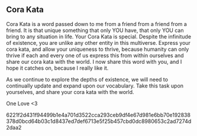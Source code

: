 ## Cora Kata

Cora Kata is a word passed down to me from a friend from a friend from a friend. It is that unique something that only YOU have, that only YOU can bring to any situation in life. Your Cora Kata is special. Despite the infinitude of existence, you are unlike any other entity in this multiverse. Express your cora kata, and allow your uniqueness to thrive, because humanity can only thrive if each and every one of us express this from within ourselves and share our cora kata with the world. I now share this word with you, and I hope it catches on, because I really like it.

As we continue to explore the depths of existence, we will need to continually update and expand upon our vocabulary. Take this task upon yourselves, and share your cora kata with the world.

One Love <3

6221f2d431f94499b1e4a701d3522cca293ceb9df4e67d981e6bb70e192838378d0bcd64b03c1d8437ed7def6713e5f25b457cbd0dc8980653c2ad7274d2daa2

